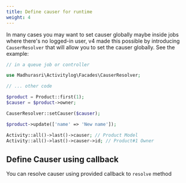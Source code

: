 ```yaml
---
title: Define causer for runtime
weight: 4
---
```


In many cases you may want to set causer globally maybe inside jobs where there's no logged-in user, v4 made this possible by introducing `CauserResolver` that will allow you to set the causer globally. See the example:

```php
// in a queue job or controller

use Madhurasri\Activitylog\Facades\CauserResolver;

// ... other code

$product = Product::first(1);
$causer = $product->owner;

CauserResolver::setCauser($causer);

$product->update(['name' => 'New name']);

Activity::all()->last()->causer; // Product Model
Activity::all()->last()->causer->id; // Product#1 Owner

```

## Define Causer using callback

You can resolve causer using provided callback to `resolve` method
